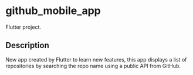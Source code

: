 # github_mobile_app
Flutter project.

## Description
New app created by Flutter to learn new features, this app displays a list of repositories by searching the repo name using a public API from GitHub.
